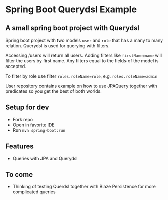 # Spring Boot Querydsl Example

## A small spring boot project with Querydsl

Spring boot project with two models `user` and `role` that has a many to many relation. Querydsl is used for querying with filters.

Accessing /users will return all users. Adding filters like `firstName=name` will filter the users by first name. Any filters equal to the fields of the model is accepted.

To filter by role use filter `roles.roleName=role`, e.g. `roles.roleName=admin`

User repository contains example on how to use JPAQuery together with predicates so you get the best of both worlds.

## Setup for dev

- Fork repo
- Open in favorite IDE
- Run `mvn spring-boot:run`

## Features

- Queries with JPA and Querydsl

## To come

- Thinking of testing Querdsl together with Blaze Persistence for more complicated queries

